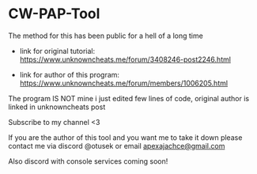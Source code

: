 # CW-PAP-Tool
The method for this has been public for a hell of a long time
- link for original tutorial: https://www.unknowncheats.me/forum/3408246-post2246.html

- link for author of this program: https://www.unknowncheats.me/forum/members/1006205.html

The program IS NOT mine i just edited few lines of code, original author is linked in unknowncheats post

Subscribe to my channel <3

If you are the author of this tool and you want me to take it down please contact me via discord @otusek or email apexajachce@gmail.com

Also discord with console services coming soon!
